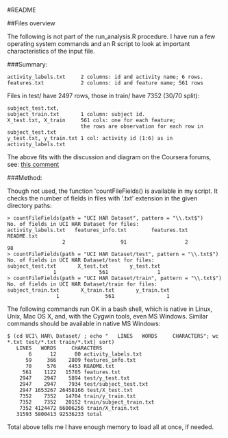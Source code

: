 #README


##Files overview

The following is not part of the run_analysis.R procedure. I have run a few operating system commands and an R script to look at important characteristics of the input file. 

###Summary: 

    activity_labels.txt		2 columns: id and activity name; 6 rows. 
    features.txt			2 columns: id and feature name; 561 rows

Files in test/ have 2497 rows, those in train/ have 7352 (30/70 split): 

    subject_test.txt,		 
    subject_train.txt		1 column: subject id.
    X_test.txt, X_train		561 cols: one for each feature; 
    						the rows are observation for each row in subject_test.txt
    y_test.txt, y_train.txt	1 col: activity id (1:6) as in activity_labels.txt

The above fits with the discussion and diagram on the Coursera forums, see: 
[this comment](https://class.coursera.org/getdata-009/forum/thread?thread_id=58#comment-369)

###Method: 

Though not used, the function 'countFileFields() is available in my script. It checks the number of fields in files with '.txt' extension in the given directory paths:  

    > countFileFields(path = "UCI HAR Dataset", pattern = "\\.txt$")
    No. of fields in UCI HAR Dataset for files: 
    activity_labels.txt   features_info.txt        features.txt          README.txt 
                      2                  91                   2                  98 
    > countFileFields(path = "UCI HAR Dataset/test", pattern = "\\.txt$")
    No. of fields in UCI HAR Dataset/test for files: 
    subject_test.txt       X_test.txt       y_test.txt 
                   1              561                1 
    > countFileFields(path = "UCI HAR Dataset/train", pattern = "\\.txt$")
    No. of fields in UCI HAR Dataset/train for files: 
    subject_train.txt       X_train.txt       y_train.txt 
                    1               561                 1 

The following commands run OK in a bash shell, which is native in Linux, Unix, Mac OS X, and, with the Cygwin tools, even MS Windows. Similar commands should be available in native MS Windows: 

    $ (cd UCI\ HAR\ Dataset/ ; echo "   LINES   WORDS     CHARACTERS"; wc *.txt test/*.txt train/*.txt| sort)
       LINES   WORDS     CHARACTERS
           6      12      80 activity_labels.txt
          59     366    2809 features_info.txt
          70     576    4453 README.txt
         561    1122   15785 features.txt
        2947    2947    5894 test/y_test.txt
        2947    2947    7934 test/subject_test.txt
        2947 1653267 26458166 test/X_test.txt
        7352    7352   14704 train/y_train.txt
        7352    7352   20152 train/subject_train.txt
        7352 4124472 66006256 train/X_train.txt
       31593 5800413 92536233 total

Total above tells me I have enough memory to load all at once, if needed. 



